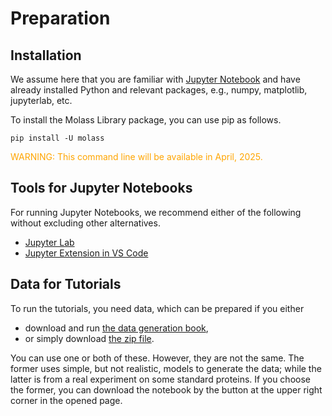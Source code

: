 # Preparation
## Installation

We assume here that you are familiar with [Jupyter Notebook](https://en.wikipedia.org/wiki/Project_Jupyter#Jupyter_Notebook) and have already installed Python and 
relevant packages, e.g., numpy, matplotlib, jupyterlab, etc.

To install the Molass Library package, you can use pip as follows.

```
pip install -U molass
```

<font color="orange">WARNING: This command line will be available in April, 2025.</font>

## Tools for Jupyter Notebooks

For running Jupyter Notebooks, we recommend either of the following without excluding other alternatives.

* [Jupyter Lab](https://jupyter.org/)
* [Jupyter Extension in VS Code](https://code.visualstudio.com/docs/datascience/jupyter-notebooks)

## Data for Tutorials

To run the tutorials, you need data, which can be prepared if you either

* download and run [the data generation book](generate_data.ipynb),
* or simply download [the zip file](../../data/sample_data.zip).

You can use one or both of these. However, they are not the same. The former uses simple, but not realistic, models to generate the data; while the latter is from a real experiment on some standard proteins. If you choose the former, you can download the notebook by the button at the upper right corner in the opened page.